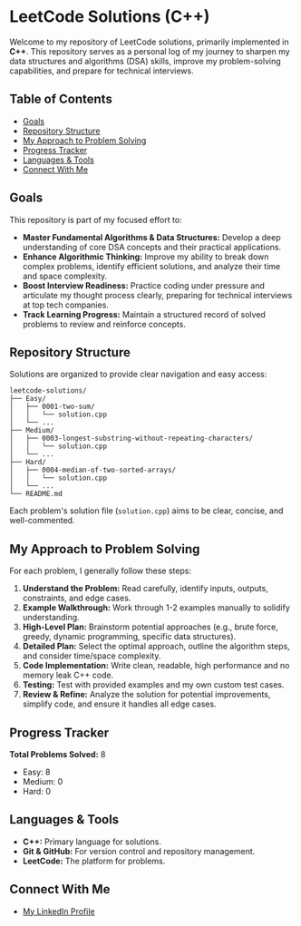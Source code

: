 # LeetCode Solutions (C++)

Welcome to my repository of LeetCode solutions, primarily implemented in **C++**. This repository serves as a personal log of my journey to sharpen my data structures and algorithms (DSA) skills, improve my problem-solving capabilities, and prepare for technical interviews.

## Table of Contents

* [Goals](#goals)
* [Repository Structure](#repository-structure)
* [My Approach to Problem Solving](#my-approach-to-problem-solving)
* [Progress Tracker](#progress-tracker)
* [Languages & Tools](#languages--tools)
* [Connect With Me](#connect-with-me)

## Goals

This repository is part of my focused effort to:

* **Master Fundamental Algorithms & Data Structures:** Develop a deep understanding of core DSA concepts and their practical applications.
* **Enhance Algorithmic Thinking:** Improve my ability to break down complex problems, identify efficient solutions, and analyze their time and space complexity.
* **Boost Interview Readiness:** Practice coding under pressure and articulate my thought process clearly, preparing for technical interviews at top tech companies.
* **Track Learning Progress:** Maintain a structured record of solved problems to review and reinforce concepts.

## Repository Structure

Solutions are organized to provide clear navigation and easy access:
```
leetcode-solutions/
├── Easy/
│   ├── 0001-two-sum/
│   │   └── solution.cpp
│   └── ...
├── Medium/
│   ├── 0003-longest-substring-without-repeating-characters/
│   │   └── solution.cpp
│   └── ...
├── Hard/
│   ├── 0004-median-of-two-sorted-arrays/
│   │   └── solution.cpp
│   └── ...
└── README.md
```

Each problem's solution file (`solution.cpp`) aims to be clear, concise, and well-commented.

## My Approach to Problem Solving

For each problem, I generally follow these steps:

1.  **Understand the Problem:** Read carefully, identify inputs, outputs, constraints, and edge cases.
2.  **Example Walkthrough:** Work through 1-2 examples manually to solidify understanding.
3.  **High-Level Plan:** Brainstorm potential approaches (e.g., brute force, greedy, dynamic programming, specific data structures).
4.  **Detailed Plan:** Select the optimal approach, outline the algorithm steps, and consider time/space complexity.
5.  **Code Implementation:** Write clean, readable, high performance and no memory leak C++ code.
6.  **Testing:** Test with provided examples and my own custom test cases.
7.  **Review & Refine:** Analyze the solution for potential improvements, simplify code, and ensure it handles all edge cases.

## Progress Tracker

**Total Problems Solved:** 8
* Easy: 8
* Medium: 0
* Hard: 0

## Languages & Tools

* **C++:** Primary language for solutions.
* **Git & GitHub:** For version control and repository management.
* **LeetCode:** The platform for problems.

## Connect With Me

* [My LinkedIn Profile](https://www.linkedin.com/in/khanh-d-chung/)
